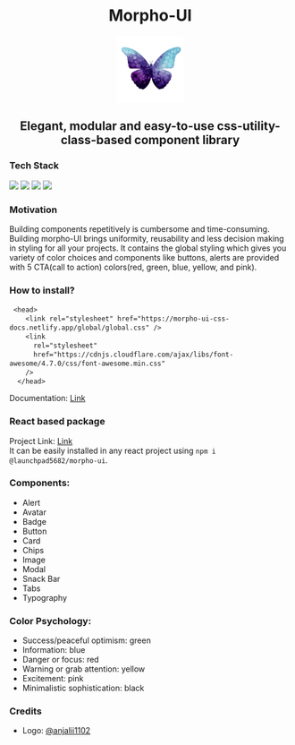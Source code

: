<h1 align="center">Morpho-UI</h1>
<p align="center"><img src="./assets/logo.gif" height="120px" align="center"/></p>
<h2 align="center">Elegant, modular and easy-to-use css-utility-class-based component library</h2>
</center>

### Tech Stack
![](https://img.shields.io/badge/HTML5-E34F26?style=for-the-badge&logo=html5&logoColor=white) 
![](https://img.shields.io/badge/CSS3-1572B6?style=for-the-badge&logo=css3&logoColor=white)
![](https://img.shields.io/badge/JavaScript-323330?style=for-the-badge&logo=javascript&logoColor=F7DF1E)
![](https://img.shields.io/badge/Netlify-00C7B7?style=for-the-badge&logo=netlify&logoColor=white)

### Motivation
Building components repetitively is cumbersome and time-consuming. Building morpho-UI brings uniformity, reusability and less decision making in styling for all your projects. It contains the global styling which gives you variety of color choices and 
components like buttons, alerts are provided with 5 CTA(call to action) colors(red, green, blue, yellow, and pink).
### How to install? 
```
 <head>
 	<link rel="stylesheet" href="https://morpho-ui-css-docs.netlify.app/global/global.css" />
    <link
      rel="stylesheet"
      href="https://cdnjs.cloudflare.com/ajax/libs/font-awesome/4.7.0/css/font-awesome.min.css"
    />
  </head>
```

Documentation: [Link](https://morpho-ui-css-docs.netlify.app/)

### React based package
Project Link: [Link](https://github.com/Launchpad5682/morpho-ui)<br>
It can be easily installed in any react project using ```npm i @launchpad5682/morpho-ui```.
### Components:
- Alert
- Avatar
- Badge
- Button
- Card
- Chips
- Image
- Modal
- Snack Bar
- Tabs
- Typography

### Color Psychology: 
- Success/peaceful optimism: green
- Information: blue
- Danger or focus: red
- Warning or grab attention: yellow
- Excitement: pink
- Minimalistic sophistication: black

### Credits
- Logo: [@anjalii1102](https://twitter.com/anjalii1102)